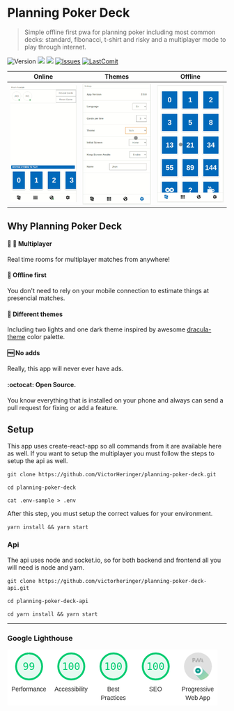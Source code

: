# Planning Poker Deck

> Simple offline first pwa for planning poker including most common decks: standard, fibonacci, t-shirt and risky and a multiplayer mode to play through internet.

![Version](https://img.shields.io/badge/version-2.0.0-blue)
[![](https://img.shields.io/website-up-down-green-red/https/shields.io.svg?label=play+now)](https://planning-poker.victorheringer.com.br/)
[![](https://img.shields.io/github/license/mashape/apistatus.svg)](https://github.com/VictorHeringer/planning-poker-deck/blob/master/LICENSE)
[![Issues](https://img.shields.io/github/issues/VictorHeringer/planning-poker-deck.svg)](https://github.com/VictorHeringer/planning-poker-deck/issues)
[![LastComit](https://img.shields.io/github/last-commit/google/skia.svg)](https://github.com/VictorHeringer/planning-poker-deck)

|               Online                |               Themes               |               Offline                |
| :---------------------------------: | :--------------------------------: | :----------------------------------: |
| ![Online](.github/media/online.gif) | ![Online](.github/media/theme.gif) | ![Online](.github/media/offline.gif) |

## Why Planning Poker Deck

#### :boy: :girl: Multiplayer

Real time rooms for multiplayer matches from anywhere!

#### 📴 Offline first

You don't need to rely on your mobile connection to estimate things at
presencial matches.

#### 🎨 Different themes

Including two lights and one dark theme inspired by awesome [dracula-theme](https://github.com/dracula/dracula-theme) color palette.

#### 🆓 No adds

Really, this app will never ever have ads.

#### :octocat: Open Source.

You know everything that is installed on your phone and always can send a pull request for fixing or add a feature.

## Setup

This app uses create-react-app so all commands from it are available here as well. If you want to setup the multiplayer
you must follow the steps to setup the api as well.

```
git clone https://github.com/VictorHeringer/planning-poker-deck.git
```

```
cd planning-poker-deck
```

```
cat .env-sample > .env
```

After this step, you must setup the correct values for your environment.

```
yarn install && yarn start
```

### Api

The api uses node and socket.io, so for both backend and frontend all you will need is node and yarn.

```
git clone https://github.com/victorheringer/planning-poker-deck-api.git
```

```
cd planning-poker-deck-api
```

```
cd yarn install && yarn start
```

---

### Google Lighthouse

![Lighthouse](.github/media/lighthouse.png)
